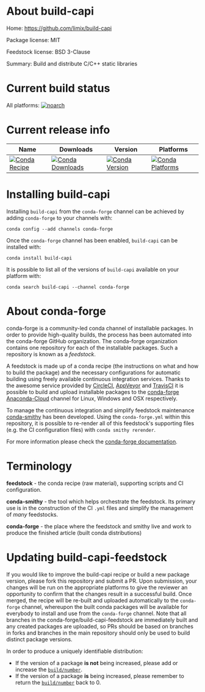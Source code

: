 About build-capi
================

Home: https://github.com/limix/build-capi

Package license: MIT

Feedstock license: BSD 3-Clause

Summary: Build and distribute C/C++ static libraries



Current build status
====================

All platforms:
[![noarch](https://img.shields.io/circleci/project/github/conda-forge/build-capi-feedstock/master.svg?label=noarch)](https://circleci.com/gh/conda-forge/build-capi-feedstock)

Current release info
====================

| Name | Downloads | Version | Platforms |
| --- | --- | --- | --- |
| [![Conda Recipe](https://img.shields.io/badge/recipe-build--capi-green.svg)](https://anaconda.org/conda-forge/build-capi) | [![Conda Downloads](https://img.shields.io/conda/dn/conda-forge/build-capi.svg)](https://anaconda.org/conda-forge/build-capi) | [![Conda Version](https://img.shields.io/conda/vn/conda-forge/build-capi.svg)](https://anaconda.org/conda-forge/build-capi) | [![Conda Platforms](https://img.shields.io/conda/pn/conda-forge/build-capi.svg)](https://anaconda.org/conda-forge/build-capi) |

Installing build-capi
=====================

Installing `build-capi` from the `conda-forge` channel can be achieved by adding `conda-forge` to your channels with:

```
conda config --add channels conda-forge
```

Once the `conda-forge` channel has been enabled, `build-capi` can be installed with:

```
conda install build-capi
```

It is possible to list all of the versions of `build-capi` available on your platform with:

```
conda search build-capi --channel conda-forge
```


About conda-forge
=================

conda-forge is a community-led conda channel of installable packages.
In order to provide high-quality builds, the process has been automated into the
conda-forge GitHub organization. The conda-forge organization contains one repository
for each of the installable packages. Such a repository is known as a *feedstock*.

A feedstock is made up of a conda recipe (the instructions on what and how to build
the package) and the necessary configurations for automatic building using freely
available continuous integration services. Thanks to the awesome service provided by
[CircleCI](https://circleci.com/), [AppVeyor](http://www.appveyor.com/)
and [TravisCI](https://travis-ci.org/) it is possible to build and upload installable
packages to the [conda-forge](https://anaconda.org/conda-forge)
[Anaconda-Cloud](http://docs.anaconda.org/) channel for Linux, Windows and OSX respectively.

To manage the continuous integration and simplify feedstock maintenance
[conda-smithy](http://github.com/conda-forge/conda-smithy) has been developed.
Using the ``conda-forge.yml`` within this repository, it is possible to re-render all of
this feedstock's supporting files (e.g. the CI configuration files) with ``conda smithy rerender``.

For more information please check the [conda-forge documentation](https://conda-forge.org/docs/).

Terminology
===========

**feedstock** - the conda recipe (raw material), supporting scripts and CI configuration.

**conda-smithy** - the tool which helps orchestrate the feedstock.
                   Its primary use is in the construction of the CI ``.yml`` files
                   and simplify the management of *many* feedstocks.

**conda-forge** - the place where the feedstock and smithy live and work to
                  produce the finished article (built conda distributions)


Updating build-capi-feedstock
=============================

If you would like to improve the build-capi recipe or build a new
package version, please fork this repository and submit a PR. Upon submission,
your changes will be run on the appropriate platforms to give the reviewer an
opportunity to confirm that the changes result in a successful build. Once
merged, the recipe will be re-built and uploaded automatically to the
`conda-forge` channel, whereupon the built conda packages will be available for
everybody to install and use from the `conda-forge` channel.
Note that all branches in the conda-forge/build-capi-feedstock are
immediately built and any created packages are uploaded, so PRs should be based
on branches in forks and branches in the main repository should only be used to
build distinct package versions.

In order to produce a uniquely identifiable distribution:
 * If the version of a package **is not** being increased, please add or increase
   the [``build/number``](http://conda.pydata.org/docs/building/meta-yaml.html#build-number-and-string).
 * If the version of a package **is** being increased, please remember to return
   the [``build/number``](http://conda.pydata.org/docs/building/meta-yaml.html#build-number-and-string)
   back to 0.
